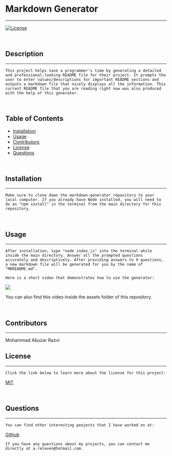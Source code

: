 # Markdown Generator
  ---
  
  [![License](https://img.shields.io/badge/License-MIT-yellow.svg)](https://opensource.org/licenses/MIT)
  
  <br>
  
  ## Description 
  ---
    This project helps save a programmer's time by generating a detailed and professional-looking README file for their project. It prompts the user to enter values/descriptions for important README sections and outputs a markdown file that nicely displays all the information. This current README file that you are reading right now was also produced with the help of this generator.

  <br>

  ## Table of Contents
  - [Installation](#installation)
  - [Usage](#usage)
  - [Contributors](#contributors)
  - [License](#license)
  - [Questions](#questions)

  <br>

  ## Installation 
  ---
    Make sure to clone down the markdown-generator repository to your local computer. If you already have Node installed, you will need to do an "npm install" in the terminal from the main directory for this repository.

  <br>

  ## Usage 
  ---
    After installation, type "node index.js" into the terminal while inside the main directory. Answer all the prompted questions accurately and descriptively. After providing answers to 9 questions, a new markdown file will be generated for you by the name of "MDREADME.md".

    Here is a short video that demonstrates how to use the generator:

  <img src = "./assets/demonstrate.gif">

  You can also find this video inside the assets folder of this repository.

  <br>

  ## Contributors
  ---
  Mohammad Abuzar Razvi

  ## License 
  ---
    Click the link below to learn more about the license for this project:

  <a href = "https://opensource.org/licenses/MIT"> MIT </a>
  
  <br>

  ## Questions
  ---
    You can find other interesting peojects that I have worked on at:
  <a href = "https://github.com/moecancode"> Github </a>

    If you have any questions about my projects, you can contact me directly at a.releven@hotmail.com. 
